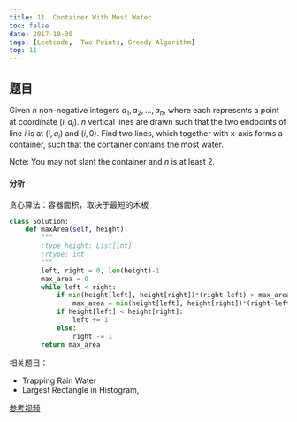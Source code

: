 ```yaml
---
title: 11. Container With Most Water
toc: false
date: 2017-10-30
tags: [Leetcode,  Two Points, Greedy Algorithm]
top: 11
---
```


## 题目

Given $n$ non-negative integers $a_1, a_2, ..., a_n$, where each represents a point at coordinate $(i, a_i)$. $n$ vertical lines are drawn such that the two endpoints of line $i$ is at $(i, a_i)$ and $(i, 0)$. Find two lines, which together with x-axis forms a container, such that the container contains the most water.

Note: You may not slant the container and $n$ is at least 2.


#### 分析  

贪心算法：容器面积，取决于最短的木板


```python
class Solution:
    def maxArea(self, height):
        """
        :type height: List[int]
        :rtype: int
        """
        left, right = 0, len(height)-1
        max_area = 0
        while left < right:
            if min(height[left], height[right])*(right-left) > max_area:
                max_area = min(height[left], height[right])*(right-left)
            if height[left] < height[right]:
                left += 1
            else:
                right -= 1
        return max_area          
```


相关题目：

* Trapping Rain Water
* Largest Rectangle in Histogram,

[参考视频](https://www.youtube.com/watch?v=pdKz9TvIjS8)


